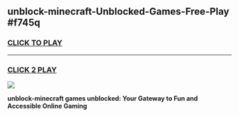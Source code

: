 
## unblock-minecraft-Unblocked-Games-Free-Play #f745q
<h3>
<a href="https://us.freeplayer.one?title=unblock-minecraft&ref=9M">CLICK TO PLAY</a></h3>
<hr>

<h3>
<a href="https://us.freeplayer.one?title=unblock-minecraft&ref=9M">CLICK 2 PLAY</a>
  
</h3>

<a href="https://us.freeplayer.one?title=unblock-minecraft&ref=9M"><img src="https://clearcache.store/games.png"></a>


**unblock-minecraft games unblocked: Your Gateway to Fun and Accessible Online Gaming**
